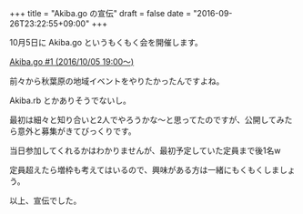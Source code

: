 +++
title = "Akiba.go の宣伝"
draft = false
date = "2016-09-26T23:22:55+09:00"
+++

10月5日に Akiba.go というもくもく会を開催します。

[Akiba.go #1 (2016/10/05 19:00〜)](http://akihabarago.connpass.com/event/37713/)

前々から秋葉原の地域イベントをやりたかったんですよね。

Akiba.rb とかありそうでないし。

最初は細々と知り合いと2人でやろうかな〜と思ってたのですが、公開してみたら意外と募集がきてびっくりです。

当日参加してくれるかはわかりませんが、最初予定していた定員まで後1名w

定員超えたら増枠も考えてはいるので、興味がある方は一緒にもくもくしましょう。

以上、宣伝でした。
